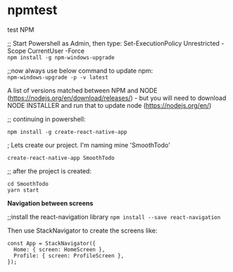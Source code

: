 # npmtest
test NPM

;; Start Powershell as Admin, then type:
Set-ExecutionPolicy Unrestricted -Scope CurrentUser -Force   
```npm install -g npm-windows-upgrade```
 
;;now always use below command to update npm:   
```npm-windows-upgrade -p -v latest```

A list of versions matched between NPM and NODE (https://nodejs.org/en/download/releases/) - but you will need to download NODE INSTALLER and run that to update node (https://nodejs.org/en/)

;; continuing in powershell:

```
npm install -g create-react-native-app
```
; Lets create our project. I'm naming mine 'SmoothTodo'
```
create-react-native-app SmoothTodo
```

;; after the project is created:
```
cd SmoothTodo
yarn start
```

**Navigation between screens**

;;install the react-navigation library
```npm install --save react-navigation```

Then use StackNavigator to create the screens like:
```
const App = StackNavigator({
  Home: { screen: HomeScreen },
  Profile: { screen: ProfileScreen },
});
```
